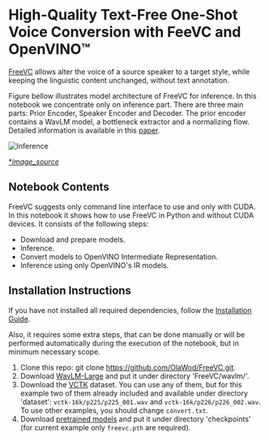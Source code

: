 # High-Quality Text-Free One-Shot Voice Conversion with FeeVC and OpenVINO™
[FreeVC](https://github.com/OlaWod/FreeVC) allows alter the voice of a source speaker to a target style, 
while keeping the linguistic content unchanged, without text annotation.


Figure bellow illustrates model architecture of FreeVC for inference. In this notebook we concentrate only on 
inference part. There are three main parts: Prior Encoder, Speaker Encoder and Decoder. 
The prior encoder contains a WavLM model, a bottleneck extractor and a normalizing flow. 
Detailed information is available in this [paper](https://arxiv.org/abs/2210.15418).


![Inference](https://github.com/OlaWod/FreeVC/blob/main/resources/infer.png?raw=true)

[**image_source*](https://github.com/OlaWod/FreeVC)

## Notebook Contents

FreeVC suggests only command line interface to use and only with CUDA. In this notebook it shows how to use FreeVC 
in Python and without CUDA devices. It consists of the following steps:
- Download and prepare models.
- Inference.
- Convert models to OpenVINO Intermediate Representation.
- Inference using only OpenVINO's IR models.


## Installation Instructions
If you have not installed all required dependencies, follow the [Installation Guide](../../README.md).

Also, it requires some extra steps, that can be done manually or will be performed automatically during the execution 
of the notebook, but in minimum necessary scope. 
1. Clone this repo: git clone https://github.com/OlaWod/FreeVC.git.
2. Download [WavLM-Large](https://github.com/microsoft/unilm/tree/master/wavlm) and put it under directory 'FreeVC/wavlm/'.
3. Download the [VCTK](https://datashare.ed.ac.uk/handle/10283/3443) dataset. You can use any of them, 
but for this example two of them already included and available under directory 'dataset': `vctk-16k/p225/p225_001.wav` 
and `vctk-16k/p226/p226_002.wav`. To use other examples, you should change `convert.txt`.
4. Download [pretrained models](https://1drv.ms/u/s!AnvukVnlQ3ZTx1rjrOZ2abCwuBAh?e=UlhRR5) and put it under directory
'checkpoints' (for current example only `freevc.pth` are required).